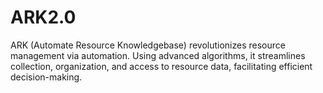 # ARK2.0
 ARK (Automate Resource Knowledgebase) revolutionizes resource management via automation. Using advanced algorithms, it streamlines collection, organization, and access to resource data, facilitating efficient decision-making.
